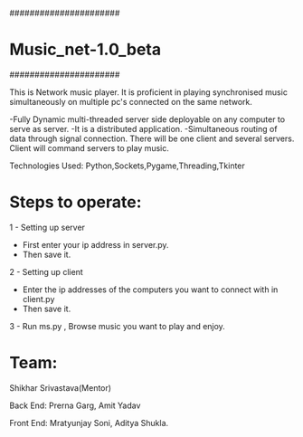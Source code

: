 ###################### 
# Music_net-1.0_beta #
######################


This is Network music player.
It is proficient in playing synchronised music simultaneously on multiple pc's connected on the same network.

-Fully Dynamic multi-threaded server side deployable on any computer to serve as server.
-It is a distributed application.
-Simultaneous routing of data through signal connection.
There will be one client and several servers.
Client will command servers to play music.

Technologies Used:
Python,Sockets,Pygame,Threading,Tkinter

# Steps to operate:
1 - Setting up server

* First enter your ip address in server.py.
* Then save it.

2 - Setting up client

* Enter the ip addresses of the computers you want to connect with in client.py
* Then save it.

3 - Run ms.py , Browse music you want to play and enjoy.

# Team:

Shikhar Srivastava(Mentor) 

Back End:
Prerna Garg, Amit Yadav

Front End:
Mratyunjay Soni, Aditya Shukla. 


